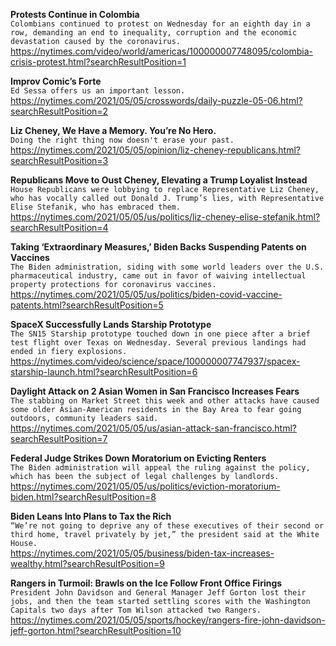 **Protests Continue in Colombia**\
`Colombians continued to protest on Wednesday for an eighth day in a row, demanding an end to inequality, corruption and the economic devastation caused by the coronavirus.`\
https://nytimes.com/video/world/americas/100000007748095/colombia-crisis-protest.html?searchResultPosition=1

**Improv Comic’s Forte**\
`Ed Sessa offers us an important lesson.`\
https://nytimes.com/2021/05/05/crosswords/daily-puzzle-05-06.html?searchResultPosition=2

**Liz Cheney, We Have a Memory. You’re No Hero.**\
`Doing the right thing now doesn't erase your past.`\
https://nytimes.com/2021/05/05/opinion/liz-cheney-republicans.html?searchResultPosition=3

**Republicans Move to Oust Cheney, Elevating a Trump Loyalist Instead**\
`House Republicans were lobbying to replace Representative Liz Cheney, who has vocally called out Donald J. Trump’s lies, with Representative Elise Stefanik, who has embraced them.`\
https://nytimes.com/2021/05/05/us/politics/liz-cheney-elise-stefanik.html?searchResultPosition=4

**Taking ‘Extraordinary Measures,’ Biden Backs Suspending Patents on Vaccines**\
`The Biden administration, siding with some world leaders over the U.S. pharmaceutical industry, came out in favor of waiving intellectual property protections for coronavirus vaccines.`\
https://nytimes.com/2021/05/05/us/politics/biden-covid-vaccine-patents.html?searchResultPosition=5

**SpaceX Successfully Lands Starship Prototype**\
`The SN15 Starship prototype touched down in one piece after a brief test flight over Texas on Wednesday. Several previous landings had ended in fiery explosions.`\
https://nytimes.com/video/science/space/100000007747937/spacex-starship-launch.html?searchResultPosition=6

**Daylight Attack on 2 Asian Women in San Francisco Increases Fears**\
`The stabbing on Market Street this week and other attacks have caused some older Asian-American residents in the Bay Area to fear going outdoors, community leaders said.`\
https://nytimes.com/2021/05/05/us/asian-attack-san-francisco.html?searchResultPosition=7

**Federal Judge Strikes Down Moratorium on Evicting Renters**\
`The Biden administration will appeal the ruling against the policy, which has been the subject of legal challenges by landlords.`\
https://nytimes.com/2021/05/05/us/politics/eviction-moratorium-biden.html?searchResultPosition=8

**Biden Leans Into Plans to Tax the Rich**\
`“We’re not going to deprive any of these executives of their second or third home, travel privately by jet,” the president said at the White House.`\
https://nytimes.com/2021/05/05/business/biden-tax-increases-wealthy.html?searchResultPosition=9

**Rangers in Turmoil: Brawls on the Ice Follow Front Office Firings**\
`President John Davidson and General Manager Jeff Gorton lost their jobs, and then the team started settling scores with the Washington Capitals two days after Tom Wilson attacked two Rangers.`\
https://nytimes.com/2021/05/05/sports/hockey/rangers-fire-john-davidson-jeff-gorton.html?searchResultPosition=10

